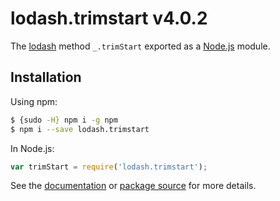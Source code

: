 # lodash.trimstart v4.0.2

The [lodash](https://lodash.com/) method `_.trimStart` exported as a [Node.js](https://nodejs.org/) module.

## Installation

Using npm:
```bash
$ {sudo -H} npm i -g npm
$ npm i --save lodash.trimstart
```

In Node.js:
```js
var trimStart = require('lodash.trimstart');
```

See the [documentation](https://lodash.com/docs#trimStart) or [package source](https://github.com/lodash/lodash/blob/4.0.2-npm-packages/lodash.trimstart) for more details.
